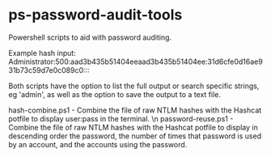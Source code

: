 # ps-password-audit-tools
Powershell scripts to aid with password auditing.

Example hash input: Administrator:500:aad3b435b51404eeaad3b435b51404ee:31d6cfe0d16ae931b73c59d7e0c089c0:::

Both scripts have the option to list the full output or search specific strings, eg 'admin', as well as the option to save the output to a text file.

hash-combine.ps1 - Combine the file of raw NTLM hashes with the Hashcat potfile to display user:pass in the terminal. \n
password-reuse.ps1 - Combine the file of raw NTLM hashes with the Hashcat potfile to display in descending order the password, the number of times that password is used by an account, and the accounts using the password.
